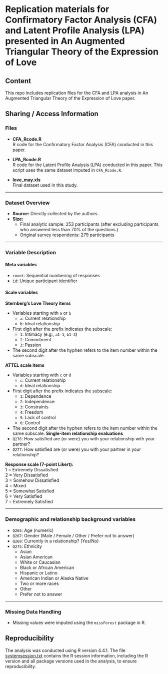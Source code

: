 # Replication materials for Confirmatory Factor Analysis (CFA) and Latent Profile Analysis (LPA) presented in An Augmented Triangular Theory of the Expression of Love

## Content
This repo includes replication files for the CFA and LPA analysis in An Augmented Triangular Theory of the Expression of Love paper.

## Sharing / Access Information

### Files

- **CFA_Rcode.R**  
  R code for the Confirmatory Factor Analysis (CFA) conducted in this paper.

- **LPA_Rcode.R**  
  R code for the Latent Profile Analysis (LPA) conducted in this paper. This script uses the same dataset imputed in `CFA_Rcode.R`.

- **love_may.xls**  
  Final dataset used in this study.

---

### Dataset Overview
- **Source:** Directly collected by the authors.  
- **Size:**  
  - Final analytic sample: 253 participants (after excluding participants who answered less than 70% of the questions.)  
  - Original survey respondents: 279 participants  

---

### Variable Description

#### Meta variables
- `count`: Sequential numbering of responses  
- `id`: Unique participant identifier  

#### Scale variables

**Sternberg’s Love Theory items**  
- Variables starting with `a` or `b`  
  - `a`: Current relationship  
  - `b`: Ideal relationship  
- First digit after the prefix indicates the subscale:  
  - `1`: Intimacy (e.g., `a1-1`, `b1-3`)  
  - `2`: Commitment  
  - `3`: Passion  
- The second digit after the hyphen refers to the item number within the same subscale.
  
**ATTEL scale items**  
- Variables starting with `c` or `d`  
  - `c`: Current relationship  
  - `d`: Ideal relationship  
- First digit after the prefix indicates the subscale:  
  - `1`: Dependence  
  - `2`: Independence  
  - `3`: Constraints  
  - `4`: Freedom  
  - `5`: Lack of control  
  - `6`: Control  
- The second digit after the hyphen refers to the item number within the same subscale.
**Single-item relationship evaluations**  
- `Q276`: How satisfied are (or were) you with your relationship with your partner?  
- `Q277`: How satisfied are (or were) you with your partner in your relationship?  

**Response scale (7-point Likert):**  
1 = Extremely Dissatisfied  
2 = Very Dissatisfied  
3 = Somehow Dissatisfied  
4 = Mixed  
5 = Somewhat Satisfied  
6 = Very Satisfied  
7 = Extremely Satisfied  

---

### Demographic and relationship background variables
- `Q265`: Age (numeric)  
- `Q267`: Gender (Male / Female / Other / Prefer not to answer)  
- `Q268`: Currently in a relationship? (Yes/No) 
- `Q275`: Ethnicity  
  - Asian  
  - Asian American  
  - White or Caucasian  
  - Black or African American  
  - Hispanic or Latino  
  - American Indian or Alaska Native  
  - Two or more races  
  - Other  
  - Prefer not to answer  

---

### Missing Data Handling
- Missing values were imputed using the `missForest` package in R.

## Reproducibility
The analysis was conducted using R version 4.4.1. The file [systemsession.txt](systemsession.txt) contains the R session information, including the R version and all package versions used in the analysis, to ensure reproducibility.
